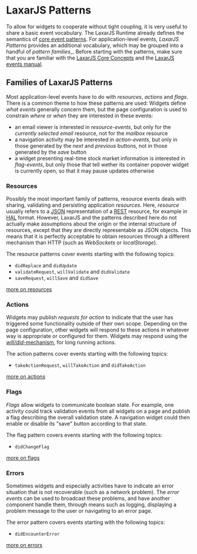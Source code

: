# LaxarJS Patterns

To allow for widgets to cooperate without tight coupling, it is very useful to share a basic event vocabulary.
The LaxarJS Runtime already defines the semantics of [core event patterns](//github.com/LaxarJS/laxar/treee/master/docs/manuals/events.md#core-patterns).
For application-level events, _LaxarJS Patterns_ provides an additional vocabulary, which may be grouped into a handful of _pattern families__.
Before starting with the patterns, make sure that you are familiar with the [LaxarJS Core Concepts](//github.com/LaxarJS/laxar/blob/master/docs/concepts.md) and the [LaxarJS events manual](//github.com/LaxarJS/laxar/blob/master/docs/manuals/events.md).

## Families of LaxarJS Patterns

Most application-level events have to do with _resources_, _actions_ and _flags_.
There is a common theme to how these patterns are used:
Widgets define _what events_ generally concern them, but the page configuration is used to constrain _where_ or _when_ they are interested in these events:

  * an email viewer is interested in _resource-events_, but only for the _currently selected email_ resource, not for the _mailbox_ resource
  * a navigation activity may be interested in _action-events_, but only in those generated by the _next_ and _previous_ buttons, not in those generated by the _save_ button
  * a widget presenting real-time stock market information is interested in _flag-events_, but only those that tell wether its container popover widget is currently open, so that it may pause updates otherwise


### Resources

Possibly the most important family of patterns, resource events deals with sharing, validating and persisting application _resources_.
Here, _resource_ usually refers to a [JSON](http://json.org) representation of a [REST](http://en.wikipedia.org/wiki/Representational_State_Transfer) resource, for example in [HAL](http://tools.ietf.org/html/draft-kelly-json-hal-06) format.
However, LaxarJS and the patterns described here do not actually make assumptions about the origin or the internal structure of resources, except that they are directly representable as JSON objects.
This means that it is perfectly acceptable to obtain resources through a different mechanism than HTTP (such as _WebSockets_ or _localStorage_).

The resource patterns cover events starting with the following topics:

  * `didReplace` and `didUpdate`
  * `validateRequest`, `willValidate` and `didValidate`
  * `saveRequest`, `willSave` and `didSave`
  
[more on resources](./patterns/resources.md)


### Actions

Widgets may publish _requests for action_ to indicate that the user has triggered some functionality outside of their own scope.
Depending on the page configuration, other widgets will respond to these actions in whatever way is appropriate or configured for them.
Widgets may respond using the [_will/did_-mechanism](//github.com/LaxarJS/laxar/treee/master/docs/manuals/events.md#request-events), for long running actions.

The action patterns cover events starting with the following topics:

  * `takeActionRequest`, `willTakeAction` and `didTakeAction`
  
[more on actions](./patterns/actions.md)


### Flags

_Flags_ allow widgets to communicate boolean state.
For example, one activity could track validation events from all widgets on a page and publish a flag describing the overall validation state.
A navigation widget could then enable or disable its "save" button according to that state.

The flag pattern covers events starting with the following topics:

  * `didChangeFlag`

[more on flags](./patterns/flags.md)


### Errors

Sometimes widgets and especially activities have to indicate an error situation that is not recoverable (such as a network problem).
The _error events_ can be used to broadcast these problems, and have another component handle them, through means such as logging, displaying a problem message to the user or navigating to an error page.

The error pattern covers events starting with the following topics:

  * `didEncounterError`

[more on errors](./patterns/errors.md)
